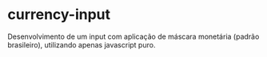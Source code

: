 # currency-input
Desenvolvimento de um input com aplicação de máscara monetária (padrão brasileiro), utilizando apenas javascript puro.
